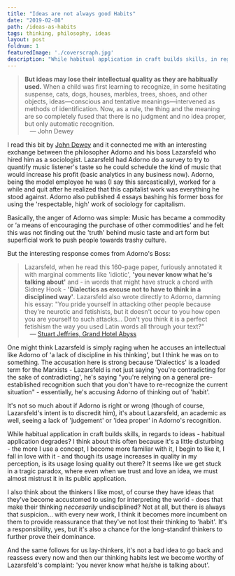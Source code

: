 ```yaml
---
title: "Ideas are not always good Habits"
date: "2019-02-08"
path: /ideas-as-habits
tags: thinking, philosophy, ideas
layout: post
foldnum: 1
featuredImage: './coverscraph.jpg'
description: "While habitual application in craft builds skills, in regards to ideas - habitual application degrades?"
---
```


> **But ideas may lose their intellectual quality as they are habitually used.** When a child was first learning to recognize, in some hesitating suspense, cats, dogs, houses, marbles, trees, shoes, and other objects, ideas—conscious and tentative meanings—intervened as methods of identification. Now, as a rule, the thing and the meaning are so completely fused that there is no judgment and no idea proper, but only automatic recognition. <br />&nbsp;&nbsp; &mdash; John Dewey

I read this bit by [John Dewey](https://www.gutenberg.org/files/37423/37423-h/37423-h.htm#CHAPTER_SEVEN) and it connected me with an interesting exchange between the philosopher Adorno and his boss Lazarsfeld who hired him as a sociologist. Lazarsfeld had Adorno do a survey to try to quantify music listener's taste so he could schedule the kind of music that would increase his profit (basic analytics in any business now). Adorno, being the model employee he was (I say this sarcastically), worked for a while and quit after he realized that this capitalist work was everything he stood against. Adorno also published 4 essays bashing his former boss for using the 'respectable, high' work of sociology for capitalism.

Basically, the anger of Adorno was simple: Music has became a commodity or ‘a means of encouraging the purchase of other commodities’ and he felt this was not finding out the 'truth' behind music taste and art form but superficial work to push people towards trashy culture. 

But the interesting response comes from Adorno's Boss:

> Lazarsfeld, when he read this 160-page paper, furiously annotated it with marginal comments like 'idiotic', **'you never know what he's talking about'** and - in words that might have struck a chord with Sidney Hook - **'Dialectics as excuse not to have to think in a disciplined way'**.
> Lazarsfeld also wrote directly to Adorno, damning his essay: "You pride yourself in attacking other people because they're neurotic and fetishists, but it doesn't occur to you how open you are yourself to such attacks... Don't you think it is a perfect fetishism the way you used Latin words all through your text?"
<br />&nbsp;&nbsp; &mdash; [Stuart Jeffries, Grand Hotel Abyss](https://www.versobooks.com/books/2501-grand-hotel-abyss)

One might think Lazarsfeld is simply raging when he accuses an intellectual like Adorno of 'a lack of discipline in his thinking', but I think he was on to something. The accusation here is strong because 'Dialectics' is a loaded term for the Marxists - Lazarsfeld is not just saying 'you're contradicting for the sake of contradicting', he's saying "you're relying on a general pre-established recognition such that you don't have to re-recognize the current situation" - essentially, he's accusing Adorno of thinking out of 'habit'. 

It's not so much about if Adorno is right or wrong (though of course, Lazarsfeld's intent is to discredit him), it's about Lazarsfeld, an academic as well, seeing a lack of 'judgement' or 'idea proper' in Adorno's recognition. 

While habitual application in craft builds skills, in regards to ideas - habitual application degrades? I think about this often because it's a little disturbing - the more I use a concept, I become more familiar with it, I begin to like it, I fall in love with it - and though its usage increases in quality in my perception, is its usage losing quality out there? It seems like we get stuck in a tragic paradox, where even when we trust and love an idea, we must almost mistrust it in its public application. 

I also think about the thinkers I like most, of course they have ideas that they've become accustomed to using for interpreting the world - does that make their thinking *neccesarily* undisciplined? Not at all, but there is always that suspicion... with every new work, I think it becomes more incumbent on them to provide reassurance that they've not lost their thinking to 'habit'. It's a responsibility, yes, but it's also a chance for the long-standinf thinkers to further prove their dominance. 

And the same follows for us lay-thinkers, it's not a bad idea to go back and reassess every now and then our thinking habits lest we become worthy of Lazarsfeld's complaint: 'you never know what he/she is talking about'.
